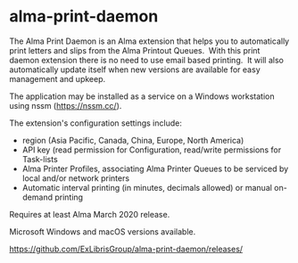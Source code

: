 # alma-print-daemon
The Alma Print Daemon is an Alma extension that helps you to automatically print letters and slips from the Alma Printout Queues.  With this print daemon extension there is no need to use email based printing.  It will also automatically update itself when new versions are available for easy management and upkeep.

The application may be installed as a service on a Windows workstation using nssm (https://nssm.cc/).  

The extension's configuration settings include:

- region (Asia Pacific, Canada, China, Europe, North America)
- API key (read permission for Configuration, read/write permissions for Task-lists
- Alma Printer Profiles, associating Alma Printer Queues to be serviced by local and/or network printers
- Automatic interval printing (in minutes, decimals allowed) or manual on-demand printing

Requires at least Alma March 2020 release.

Microsoft Windows and macOS versions available.

https://github.com/ExLibrisGroup/alma-print-daemon/releases/
